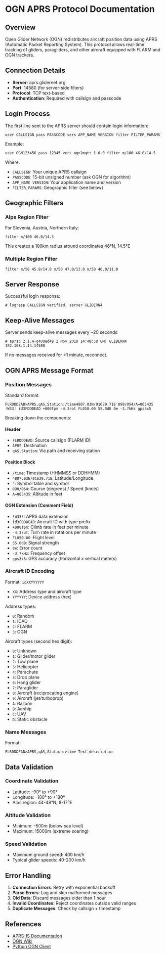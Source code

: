 # OGN APRS Protocol Documentation

## Overview

Open Glider Network (OGN) redistributes aircraft position data using APRS (Automatic Packet Reporting System). This protocol allows real-time tracking of gliders, paragliders, and other aircraft equipped with FLARM and OGN trackers.

## Connection Details

- **Server**: aprs.glidernet.org
- **Port**: 14580 (for server-side filters)
- **Protocol**: TCP text-based
- **Authentication**: Required with callsign and passcode

## Login Process

The first line sent to the APRS server should contain login information:

```
user CALLSIGN pass PASSCODE vers APP_NAME VERSION filter FILTER_PARAMS
```

Example:
```
user OGN123456 pass 12345 vers ogn2mqtt 1.0.0 filter m/100 46.0/14.5
```

Where:
- `CALLSIGN`: Your unique APRS callsign
- `PASSCODE`: 15-bit unsigned number (ask OGN for algorithm)
- `APP_NAME VERSION`: Your application name and version
- `FILTER_PARAMS`: Geographic filter (see below)

## Geographic Filters

### Alps Region Filter
For Slovenia, Austria, Northern Italy:
```
filter m/100 46.0/14.5
```
This creates a 100km radius around coordinates 46°N, 14.5°E

### Multiple Region Filter
```
filter m/50 45.8/14.0 m/50 47.0/13.0 m/50 46.0/11.0
```

## Server Response

Successful login response:
```
# logresp CALLSIGN verified, server GLIDERN4
```

## Keep-Alive Messages

Server sends keep-alive messages every ~20 seconds:
```
# aprsc 2.1.4-g408ed49 2 Nov 2019 14:48:58 GMT GLIDERN4 192.168.1.14:14580
```

If no messages received for >1 minute, reconnect.

## OGN APRS Message Format

### Position Messages

Standard format:
```
FLRDDDEAD>APRS,qAS,Station:/time4807.03N/01629.71E'090/054/A=005435 !W33! id3FDDDEAD +000fpm -4.3rot FL050.00 55.0dB 0e -3.7kHz gps3x5
```

Breaking down the components:

#### Header
- `FLRDDDEAD`: Source callsign (FLARM ID)
- `APRS`: Destination 
- `qAS,Station`: Via path and receiving station

#### Position Block
- `/time`: Timestamp (HHMMSS or DDHHMM)
- `4807.03N/01629.71E`: Latitude/Longitude
- `'`: Symbol table and symbol
- `090/054`: Course (degrees) / Speed (knots)
- `A=005435`: Altitude in feet

#### OGN Extension (Comment Field)
- `!W33!`: APRS data extension
- `id3FDDDEAD`: Aircraft ID with type prefix
- `+000fpm`: Climb rate in feet per minute
- `-4.3rot`: Turn rate in rotations per minute
- `FL050.00`: Flight level
- `55.0dB`: Signal strength
- `0e`: Error count
- `-3.7kHz`: Frequency offset
- `gps3x5`: GPS accuracy (horizontal x vertical meters)

### Aircraft ID Encoding

Format: `idXXYYYYYY`
- `XX`: Address type and aircraft type
- `YYYYYY`: Device address (hex)

Address types:
- `0`: Random
- `1`: ICAO
- `2`: FLARM
- `3`: OGN

Aircraft types (second hex digit):
- `0`: Unknown
- `1`: Glider/motor glider
- `2`: Tow plane
- `3`: Helicopter
- `4`: Parachute
- `5`: Drop plane
- `6`: Hang glider
- `7`: Paraglider
- `8`: Aircraft (reciprocating engine)
- `9`: Aircraft (jet/turboprop)
- `A`: Balloon
- `B`: Airship
- `C`: UAV
- `D`: Static obstacle

### Name Messages

Format:
```
FLRDDDEAD>APRS,qAS,Station:>time Text_description
```

## Data Validation

### Coordinate Validation
- Latitude: -90° to +90°
- Longitude: -180° to +180°
- Alps region: 44-48°N, 8-17°E

### Altitude Validation
- Minimum: -500m (below sea level)
- Maximum: 15000m (extreme soaring)

### Speed Validation
- Maximum ground speed: 400 km/h
- Typical glider speeds: 40-200 km/h

## Error Handling

1. **Connection Errors**: Retry with exponential backoff
2. **Parse Errors**: Log and skip malformed messages
3. **Old Data**: Discard messages older than 1 hour
4. **Invalid Coordinates**: Reject coordinates outside valid ranges
5. **Duplicate Messages**: Check by callsign + timestamp

## References

- [APRS-IS Documentation](http://www.aprs-is.net/)
- [OGN Wiki](http://wiki.glidernet.org/)
- [Python OGN Client](https://github.com/glidernet/python-ogn-client)
